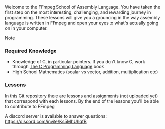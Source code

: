 [c-lang-book]: https://en.wikipedia.org/wiki/The_C_Programming_Language

Welcome to the FFmpeg School of Assembly Language. You have taken the first step on the
most interesting, challenging, and rewarding journey in programming. These lessons will
give you a grounding in the way assembly language is written in FFmpeg and open your eyes
to what's actually going on in your computer.

> [!NOTE]
> ### Required Knowledge
>
> * Knowledge of C, in particular pointers. If you don't know C, work through [The C
> Programming Language][c-lang-book] book
> * High School Mathematics (scalar vs vector, addition, multiplication etc)

### Lessons

In this Git repository there are lessons and assignments (not uploaded yet) that correspond
with each lessons. By the end of the lessons you'll be able to contribute to FFmpeg.

A discord server is available to answer questions:
<https://discord.com/invite/Ks5MhUhqfB>
